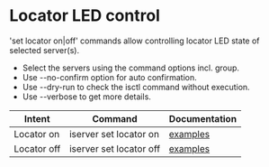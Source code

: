 # Locator LED control

'set locator on|off' commands allow controlling locator LED state of selected server(s).
- Select the servers using the command options incl. group.
- Use --no-confirm option for auto confirmation.
- Use --dry-run to check the isctl command without execution.
- Use --verbose to get more details.

Intent | Command | Documentation
--- | --- | ---
Locator on | iserver set locator on | [examples](LocatorOn.md)
Locator off | iserver set locator off | [examples](LocatorOff.md)
